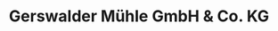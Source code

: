 ---
title: "Gerswalder Mühle GmbH & Co. KG"
url: /prenzlau/gerswalder-muehle-gmbh-und-co-kg/
shop: Landwirtschaftlich
---